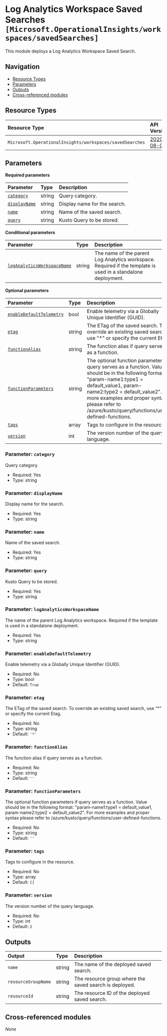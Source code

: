 # Log Analytics Workspace Saved Searches `[Microsoft.OperationalInsights/workspaces/savedSearches]`

This module deploys a Log Analytics Workspace Saved Search.

## Navigation

- [Resource Types](#Resource-Types)
- [Parameters](#Parameters)
- [Outputs](#Outputs)
- [Cross-referenced modules](#Cross-referenced-modules)

## Resource Types

| Resource Type | API Version |
| :-- | :-- |
| `Microsoft.OperationalInsights/workspaces/savedSearches` | [2020-08-01](https://learn.microsoft.com/en-us/azure/templates/Microsoft.OperationalInsights/2020-08-01/workspaces/savedSearches) |

## Parameters

**Required parameters**

| Parameter | Type | Description |
| :-- | :-- | :-- |
| [`category`](#parameter-category) | string | Query category. |
| [`displayName`](#parameter-displayname) | string | Display name for the search. |
| [`name`](#parameter-name) | string | Name of the saved search. |
| [`query`](#parameter-query) | string | Kusto Query to be stored. |

**Conditional parameters**

| Parameter | Type | Description |
| :-- | :-- | :-- |
| [`logAnalyticsWorkspaceName`](#parameter-loganalyticsworkspacename) | string | The name of the parent Log Analytics workspace. Required if the template is used in a standalone deployment. |

**Optional parameters**

| Parameter | Type | Description |
| :-- | :-- | :-- |
| [`enableDefaultTelemetry`](#parameter-enabledefaulttelemetry) | bool | Enable telemetry via a Globally Unique Identifier (GUID). |
| [`etag`](#parameter-etag) | string | The ETag of the saved search. To override an existing saved search, use "*" or specify the current Etag. |
| [`functionAlias`](#parameter-functionalias) | string | The function alias if query serves as a function. |
| [`functionParameters`](#parameter-functionparameters) | string | The optional function parameters if query serves as a function. Value should be in the following format: "param-name1:type1 = default_value1, param-name2:type2 = default_value2". For more examples and proper syntax please refer to /azure/kusto/query/functions/user-defined-functions. |
| [`tags`](#parameter-tags) | array | Tags to configure in the resource. |
| [`version`](#parameter-version) | int | The version number of the query language. |

### Parameter: `category`

Query category.

- Required: Yes
- Type: string

### Parameter: `displayName`

Display name for the search.

- Required: Yes
- Type: string

### Parameter: `name`

Name of the saved search.

- Required: Yes
- Type: string

### Parameter: `query`

Kusto Query to be stored.

- Required: Yes
- Type: string

### Parameter: `logAnalyticsWorkspaceName`

The name of the parent Log Analytics workspace. Required if the template is used in a standalone deployment.

- Required: Yes
- Type: string

### Parameter: `enableDefaultTelemetry`

Enable telemetry via a Globally Unique Identifier (GUID).

- Required: No
- Type: bool
- Default: `True`

### Parameter: `etag`

The ETag of the saved search. To override an existing saved search, use "*" or specify the current Etag.

- Required: No
- Type: string
- Default: `'*'`

### Parameter: `functionAlias`

The function alias if query serves as a function.

- Required: No
- Type: string
- Default: `''`

### Parameter: `functionParameters`

The optional function parameters if query serves as a function. Value should be in the following format: "param-name1:type1 = default_value1, param-name2:type2 = default_value2". For more examples and proper syntax please refer to /azure/kusto/query/functions/user-defined-functions.

- Required: No
- Type: string
- Default: `''`

### Parameter: `tags`

Tags to configure in the resource.

- Required: No
- Type: array
- Default: `[]`

### Parameter: `version`

The version number of the query language.

- Required: No
- Type: int
- Default: `2`


## Outputs

| Output | Type | Description |
| :-- | :-- | :-- |
| `name` | string | The name of the deployed saved search. |
| `resourceGroupName` | string | The resource group where the saved search is deployed. |
| `resourceId` | string | The resource ID of the deployed saved search. |

## Cross-referenced modules

_None_
